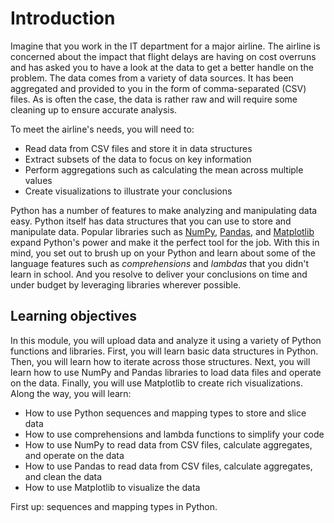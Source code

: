 # Introduction

Imagine that you work in the IT department for a major airline. The airline is concerned about the impact that flight delays are having on cost overruns and has asked you to have a look at the data to get a better handle on the problem. The data comes from a variety of data sources. It has been aggregated and provided to you in the form of comma-separated (CSV) files. As is often the case, the data is rather raw and will require some cleaning up to ensure accurate analysis. 

To meet the airline's needs, you will need to:

- Read data from CSV files and store it in data structures
- Extract subsets of the data to focus on key information
- Perform aggregations such as calculating the mean across multiple values
- Create visualizations to illustrate your conclusions

Python has a number of features to make analyzing and manipulating data easy. Python itself has data structures that you can use to store and manipulate data. Popular libraries such as [NumPy](https://www.numpy.org/), [Pandas](https://pandas.pydata.org/), and [Matplotlib](https://matplotlib.org/) expand Python's power and make it the perfect tool for the job. With this in mind, you set out to brush up on your Python and learn about some of the language features such as *comprehensions* and *lambdas* that you didn't learn in school. And you resolve to deliver your conclusions on time and under budget by leveraging libraries wherever possible.

## Learning objectives

In this module, you will upload data and analyze it using a variety of Python functions and libraries. First, you will learn basic data structures in Python. Then, you will learn how to iterate across those structures. Next, you will learn how to use NumPy and Pandas libraries to load data files and operate on the data. Finally, you will use Matplotlib to create rich visualizations. Along the way, you will learn:

- How to use Python sequences and mapping types to store and slice data
- How to use comprehensions and lambda functions to simplify your code
- How to use NumPy to read data from CSV files, calculate aggregates, and operate on the data
- How to use Pandas to read data from CSV files, calculate aggregates, and clean the data
- How to use Matplotlib to visualize the data

First up: sequences and mapping types in Python.
